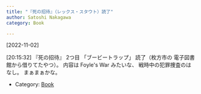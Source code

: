 ```yaml
---
title: "『死の招待』（レックス・スタウト）読了"
author: Satoshi Nakagawa
category: Book

---
```


[2022-11-02]  
 
[20:15:32]
『死の招待』 2つ目 「ブービートラップ」 読了（枚方市の
電子図書館から借りてたやつ）。
内容は Foyle's War みたいな、
戦時中の犯罪捜査のはなし。
まぁまぁかな。

- Category: [Book](categories.html#Book)

